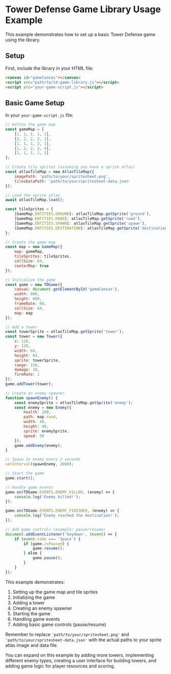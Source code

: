 # Tower Defense Game Library Usage Example

This example demonstrates how to set up a basic Tower Defense game using the library.

## Setup

First, include the library in your HTML file:

```html
<canvas id="gameCanvas"></canvas>
<script src="path/to/td-game-library.js"></script>
<script src="your-game-script.js"></script>
```

## Basic Game Setup

In your `your-game-script.js` file:

```javascript
// Define the game map
const gameMap = [
    [1, 1, 1, 1, 1],
    [3, 2, 2, 2, 1],
    [1, 1, 1, 2, 1],
    [1, 2, 2, 2, 4],
    [1, 1, 1, 1, 1]
];

// Create tile sprites (assuming you have a sprite atlas)
const atlasTileMap = new AtlasTileMap({
    imagePath: 'path/to/your/spritesheet.png',
    tilesDataPath: 'path/to/your/spritesheet-data.json'
});

// Load the sprite atlas
await atlasTileMap.load();

const tileSprites = {
    [GameMap.ENTITIES.GROUND]: atlasTileMap.getSprite('ground'),
    [GameMap.ENTITIES.ROAD]: atlasTileMap.getSprite('road'),
    [GameMap.ENTITIES.SPAWN]: atlasTileMap.getSprite('spawn'),
    [GameMap.ENTITIES.DESTINATION]: atlasTileMap.getSprite('destination')
};

// Create the game map
const map = new GameMap({
    map: gameMap,
    tileSprites: tileSprites,
    cellSize: 64,
    centerMap: true
});

// Initialize the game
const game = new TDGame({
    canvas: document.getElementById('gameCanvas'),
    width: 800,
    height: 600,
    frameRate: 60,
    cellSize: 64,
    map: map
});

// Add a tower
const towerSprite = atlasTileMap.getSprite('tower');
const tower = new Tower({
    x: 128,
    y: 128,
    width: 64,
    height: 64,
    sprite: towerSprite,
    range: 150,
    damage: 10,
    fireRate: 1
});
game.addTower(tower);

// Create an enemy spawner
function spawnEnemy() {
    const enemySprite = atlasTileMap.getSprite('enemy');
    const enemy = new Enemy({
        health: 100,
        path: map.road,
        width: 48,
        height: 48,
        sprite: enemySprite,
        speed: 50
    });
    game.addEnemy(enemy);
}

// Spawn an enemy every 2 seconds
setInterval(spawnEnemy, 2000);

// Start the game
game.start();

// Handle game events
game.on(TDGame.EVENTS.ENEMY_KILLED, (enemy) => {
    console.log('Enemy killed!');
});

game.on(TDGame.EVENTS.ENEMY_FINISHED, (enemy) => {
    console.log('Enemy reached the destination!');
});

// Add game controls (example: pause/resume)
document.addEventListener('keydown', (event) => {
    if (event.code === 'Space') {
        if (game.isPaused) {
            game.resume();
        } else {
            game.pause();
        }
    }
});
```

This example demonstrates:

1. Setting up the game map and tile sprites
2. Initializing the game
3. Adding a tower
4. Creating an enemy spawner
5. Starting the game
6. Handling game events
7. Adding basic game controls (pause/resume)

Remember to replace `'path/to/your/spritesheet.png'` and `'path/to/your/spritesheet-data.json'` with the actual paths to your sprite atlas image and data file.

You can expand on this example by adding more towers, implementing different enemy types, creating a user interface for building towers, and adding game logic for player resources and scoring.
